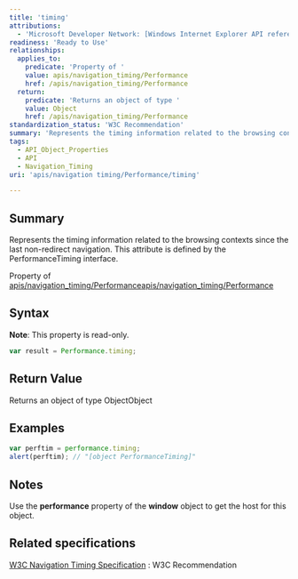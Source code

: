 ```yaml
---
title: 'timing'
attributions:
  - 'Microsoft Developer Network: [Windows Internet Explorer API reference Article](http://msdn.microsoft.com/en-us/library/ie/hh828809%28v=vs.85%29.aspx)'
readiness: 'Ready to Use'
relationships:
  applies_to:
    predicate: 'Property of '
    value: apis/navigation_timing/Performance
    href: /apis/navigation_timing/Performance
  return:
    predicate: 'Returns an object of type '
    value: Object
    href: /apis/navigation_timing/Performance
standardization_status: 'W3C Recommendation'
summary: 'Represents the timing information related to the browsing contexts since the last non-redirect navigation. This attribute is defined by the PerformanceTiming interface.'
tags:
  - API_Object_Properties
  - API
  - Navigation_Timing
uri: 'apis/navigation timing/Performance/timing'

---
```

## Summary

Represents the timing information related to the browsing contexts since the last non-redirect navigation. This attribute is defined by the PerformanceTiming interface.

Property of [apis/navigation\_timing/Performance](/apis/navigation_timing/Performance)[apis/navigation\_timing/Performance](/apis/navigation_timing/Performance)

## Syntax

**Note**: This property is read-only.

``` js
var result = Performance.timing;
```

## Return Value

Returns an object of type ObjectObject

## Examples

``` js
var perftim = performance.timing;
alert(perftim); // "[object PerformanceTiming]"
```

## Notes

Use the **performance** property of the **window** object to get the host for this object.

## Related specifications

[W3C Navigation Timing Specification](http://www.w3.org/TR/navigation-timing/)
:   W3C Recommendation
